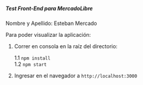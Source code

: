 ##### Test Front-End para MercadoLibre #####

Nombre y Apellido: Esteban Mercado

Para poder visualizar la aplicación:

1. Correr en consola en la raíz del directorio:

    1.1 `npm install`    
    1.2 `npm start`
    
2. Ingresar en el navegador a `http://localhost:3000`